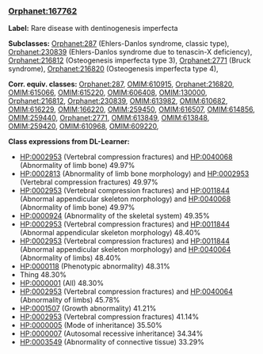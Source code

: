 
### [Orphanet:167762](http://www.orpha.net/ORDO/Orphanet_167762)
**Label:** Rare disease with dentinogenesis imperfecta

**Subclasses:** [Orphanet:287](http://www.orpha.net/ORDO/Orphanet_287) (Ehlers-Danlos syndrome, classic type), [Orphanet:230839](http://www.orpha.net/ORDO/Orphanet_230839) (Ehlers-Danlos syndrome due to tenascin-X deficiency), [Orphanet:216812](http://www.orpha.net/ORDO/Orphanet_216812) (Osteogenesis imperfecta type 3), [Orphanet:2771](http://www.orpha.net/ORDO/Orphanet_2771) (Bruck syndrome), [Orphanet:216820](http://www.orpha.net/ORDO/Orphanet_216820) (Osteogenesis imperfecta type 4), 

**Corr. equiv. classes:** [Orphanet:287](http://www.orpha.net/ORDO/Orphanet_287), [OMIM:610915](http://purl.obolibrary.org/obo/OMIM_610915), [Orphanet:216820](http://www.orpha.net/ORDO/Orphanet_216820), [OMIM:615066](http://purl.obolibrary.org/obo/OMIM_615066), [OMIM:615220](http://purl.obolibrary.org/obo/OMIM_615220), [OMIM:606408](http://purl.obolibrary.org/obo/OMIM_606408), [OMIM:130000](http://purl.obolibrary.org/obo/OMIM_130000), [Orphanet:216812](http://www.orpha.net/ORDO/Orphanet_216812), [Orphanet:230839](http://www.orpha.net/ORDO/Orphanet_230839), [OMIM:613982](http://purl.obolibrary.org/obo/OMIM_613982), [OMIM:610682](http://purl.obolibrary.org/obo/OMIM_610682), [OMIM:616229](http://purl.obolibrary.org/obo/OMIM_616229), [OMIM:166220](http://purl.obolibrary.org/obo/OMIM_166220), [OMIM:259450](http://purl.obolibrary.org/obo/OMIM_259450), [OMIM:616507](http://purl.obolibrary.org/obo/OMIM_616507), [OMIM:614856](http://purl.obolibrary.org/obo/OMIM_614856), [OMIM:259440](http://purl.obolibrary.org/obo/OMIM_259440), [Orphanet:2771](http://www.orpha.net/ORDO/Orphanet_2771), [OMIM:613849](http://purl.obolibrary.org/obo/OMIM_613849), [OMIM:613848](http://purl.obolibrary.org/obo/OMIM_613848), [OMIM:259420](http://purl.obolibrary.org/obo/OMIM_259420), [OMIM:610968](http://purl.obolibrary.org/obo/OMIM_610968), [OMIM:609220](http://purl.obolibrary.org/obo/OMIM_609220), 

**Class expressions from DL-Learner:**

- [HP:0002953](http://purl.obolibrary.org/obo/HP_0002953) (Vertebral compression fractures) and [HP:0040068](http://purl.obolibrary.org/obo/HP_0040068) (Abnormality of limb bone) 49.97%
- [HP:0002813](http://purl.obolibrary.org/obo/HP_0002813) (Abnormality of limb bone morphology) and [HP:0002953](http://purl.obolibrary.org/obo/HP_0002953) (Vertebral compression fractures) 49.97%
- [HP:0002953](http://purl.obolibrary.org/obo/HP_0002953) (Vertebral compression fractures) and [HP:0011844](http://purl.obolibrary.org/obo/HP_0011844) (Abnormal appendicular skeleton morphology) and [HP:0040068](http://purl.obolibrary.org/obo/HP_0040068) (Abnormality of limb bone) 49.97%
- [HP:0000924](http://purl.obolibrary.org/obo/HP_0000924) (Abnormality of the skeletal system) 49.35%
- [HP:0002953](http://purl.obolibrary.org/obo/HP_0002953) (Vertebral compression fractures) and [HP:0011844](http://purl.obolibrary.org/obo/HP_0011844) (Abnormal appendicular skeleton morphology) 48.40%
- [HP:0002953](http://purl.obolibrary.org/obo/HP_0002953) (Vertebral compression fractures) and [HP:0011844](http://purl.obolibrary.org/obo/HP_0011844) (Abnormal appendicular skeleton morphology) and [HP:0040064](http://purl.obolibrary.org/obo/HP_0040064) (Abnormality of limbs) 48.40%
- [HP:0000118](http://purl.obolibrary.org/obo/HP_0000118) (Phenotypic abnormality) 48.31%
- Thing 48.30%
- [HP:0000001](http://purl.obolibrary.org/obo/HP_0000001) (All) 48.30%
- [HP:0002953](http://purl.obolibrary.org/obo/HP_0002953) (Vertebral compression fractures) and [HP:0040064](http://purl.obolibrary.org/obo/HP_0040064) (Abnormality of limbs) 45.78%
- [HP:0001507](http://purl.obolibrary.org/obo/HP_0001507) (Growth abnormality) 41.21%
- [HP:0002953](http://purl.obolibrary.org/obo/HP_0002953) (Vertebral compression fractures) 41.14%
- [HP:0000005](http://purl.obolibrary.org/obo/HP_0000005) (Mode of inheritance) 35.50%
- [HP:0000007](http://purl.obolibrary.org/obo/HP_0000007) (Autosomal recessive inheritance) 34.34%
- [HP:0003549](http://purl.obolibrary.org/obo/HP_0003549) (Abnormality of connective tissue) 33.29%


